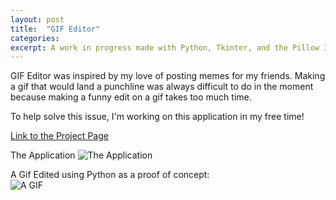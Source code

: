 ```yaml
---
layout: post
title:  "GIF Editor"
categories: 
excerpt: A work in progress made with Python, Tkinter, and the Pillow Imaging Library
---
```

GIF Editor was inspired by my love of posting memes for my friends. Making a gif that would land a punchline was always difficult to do in the moment because making a funny edit on a gif takes too much time.  

To help solve this issue, I'm working on this application in my free time!  

[Link to the Project Page](https://github.com/radiosketch/edu/tree/master/Software%20Engineering/GUI%20Design/GIF%20Editor)

The Application
![The Application](https://cdn.discordapp.com/attachments/513555424247676929/1035363567702114354/unknown.png)  

A Gif Edited using Python as a proof of concept:  
![A GIF](https://cdn.discordapp.com/attachments/513555424247676929/999828879382421555/out2.gif)  
